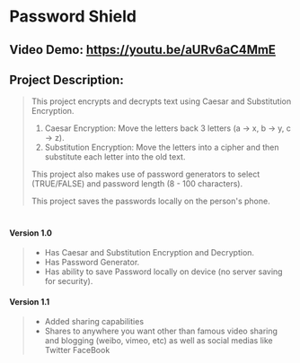 # Password Shield
## Video Demo: https://youtu.be/aURv6aC4MmE

## Project Description:
> This project encrypts and decrypts text using Caesar and Substitution Encryption.
>
> 1. Caesar Encryption: Move the letters back 3 letters (a -> x, b -> y, c -> z).
> 2. Substitution Encryption: Move the letters into a cipher and then substitute each letter into the old text.
>
> This project also makes use of password generators to select (TRUE/FALSE) and password length (8 - 100 characters).
>
> This project saves the passwords locally on the person's phone.

# 

#### Version 1.0
> -  Has Caesar and Substitution Encryption and Decryption.
> - Has Password Generator.
> - Has ability to save Password locally on device (no server saving for security).

#### Version 1.1
> - Added sharing capabilities
> - Shares to anywhere you want other than famous video sharing and blogging (weibo, vimeo, etc) as well as social medias like Twitter FaceBook
